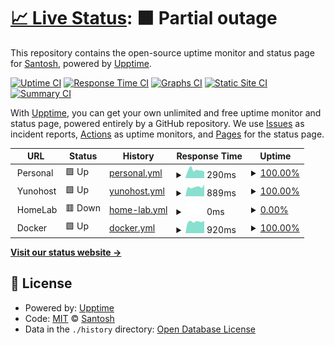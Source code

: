# [📈 Live Status](https://status.sant.sh): <!--live status--> **🟧 Partial outage**

This repository contains the open-source uptime monitor and status page for [Santosh](https://status.sant.sh), powered by [Upptime](https://github.com/upptime/upptime).

[![Uptime CI](https://github.com/sant-sh/status/workflows/Uptime%20CI/badge.svg)](https://github.com/sant-sh/status/actions?query=workflow%3A%22Uptime+CI%22)
[![Response Time CI](https://github.com/sant-sh/status/workflows/Response%20Time%20CI/badge.svg)](https://github.com/sant-sh/status/actions?query=workflow%3A%22Response+Time+CI%22)
[![Graphs CI](https://github.com/sant-sh/status/workflows/Graphs%20CI/badge.svg)](https://github.com/sant-sh/status/actions?query=workflow%3A%22Graphs+CI%22)
[![Static Site CI](https://github.com/sant-sh/status/workflows/Static%20Site%20CI/badge.svg)](https://github.com/sant-sh/status/actions?query=workflow%3A%22Static+Site+CI%22)
[![Summary CI](https://github.com/sant-sh/status/workflows/Summary%20CI/badge.svg)](https://github.com/sant-sh/status/actions?query=workflow%3A%22Summary+CI%22)

With [Upptime](https://upptime.js.org), you can get your own unlimited and free uptime monitor and status page, powered entirely by a GitHub repository. We use [Issues](https://github.com/sant-sh/status/issues) as incident reports, [Actions](https://github.com/sant-sh/status/actions) as uptime monitors, and [Pages](https://status.sant.sh) for the status page.

<!--start: status pages-->
<!-- This summary is generated by Upptime (https://github.com/upptime/upptime) -->
<!-- Do not edit this manually, your changes will be overwritten -->
<!-- prettier-ignore -->
| URL | Status | History | Response Time | Uptime |
| --- | ------ | ------- | ------------- | ------ |
| <img alt="" src="https://icons.duckduckgo.com/ip3/null.ico" height="13"> Personal | 🟩 Up | [personal.yml](https://github.com/sant-sh/status/commits/HEAD/history/personal.yml) | <details><summary><img alt="Response time graph" src="./graphs/personal/response-time-week.png" height="20"> 290ms</summary><br><a href="https://status.sant.sh/history/personal"><img alt="Response time 203" src="https://img.shields.io/endpoint?url=https%3A%2F%2Fraw.githubusercontent.com%2Fsant-sh%2Fstatus%2FHEAD%2Fapi%2Fpersonal%2Fresponse-time.json"></a><br><a href="https://status.sant.sh/history/personal"><img alt="24-hour response time 325" src="https://img.shields.io/endpoint?url=https%3A%2F%2Fraw.githubusercontent.com%2Fsant-sh%2Fstatus%2FHEAD%2Fapi%2Fpersonal%2Fresponse-time-day.json"></a><br><a href="https://status.sant.sh/history/personal"><img alt="7-day response time 290" src="https://img.shields.io/endpoint?url=https%3A%2F%2Fraw.githubusercontent.com%2Fsant-sh%2Fstatus%2FHEAD%2Fapi%2Fpersonal%2Fresponse-time-week.json"></a><br><a href="https://status.sant.sh/history/personal"><img alt="30-day response time 252" src="https://img.shields.io/endpoint?url=https%3A%2F%2Fraw.githubusercontent.com%2Fsant-sh%2Fstatus%2FHEAD%2Fapi%2Fpersonal%2Fresponse-time-month.json"></a><br><a href="https://status.sant.sh/history/personal"><img alt="1-year response time 203" src="https://img.shields.io/endpoint?url=https%3A%2F%2Fraw.githubusercontent.com%2Fsant-sh%2Fstatus%2FHEAD%2Fapi%2Fpersonal%2Fresponse-time-year.json"></a></details> | <details><summary><a href="https://status.sant.sh/history/personal">100.00%</a></summary><a href="https://status.sant.sh/history/personal"><img alt="All-time uptime 100.00%" src="https://img.shields.io/endpoint?url=https%3A%2F%2Fraw.githubusercontent.com%2Fsant-sh%2Fstatus%2FHEAD%2Fapi%2Fpersonal%2Fuptime.json"></a><br><a href="https://status.sant.sh/history/personal"><img alt="24-hour uptime 100.00%" src="https://img.shields.io/endpoint?url=https%3A%2F%2Fraw.githubusercontent.com%2Fsant-sh%2Fstatus%2FHEAD%2Fapi%2Fpersonal%2Fuptime-day.json"></a><br><a href="https://status.sant.sh/history/personal"><img alt="7-day uptime 100.00%" src="https://img.shields.io/endpoint?url=https%3A%2F%2Fraw.githubusercontent.com%2Fsant-sh%2Fstatus%2FHEAD%2Fapi%2Fpersonal%2Fuptime-week.json"></a><br><a href="https://status.sant.sh/history/personal"><img alt="30-day uptime 100.00%" src="https://img.shields.io/endpoint?url=https%3A%2F%2Fraw.githubusercontent.com%2Fsant-sh%2Fstatus%2FHEAD%2Fapi%2Fpersonal%2Fuptime-month.json"></a><br><a href="https://status.sant.sh/history/personal"><img alt="1-year uptime 100.00%" src="https://img.shields.io/endpoint?url=https%3A%2F%2Fraw.githubusercontent.com%2Fsant-sh%2Fstatus%2FHEAD%2Fapi%2Fpersonal%2Fuptime-year.json"></a></details>
| <img alt="" src="https://icons.duckduckgo.com/ip3/null.ico" height="13"> Yunohost | 🟩 Up | [yunohost.yml](https://github.com/sant-sh/status/commits/HEAD/history/yunohost.yml) | <details><summary><img alt="Response time graph" src="./graphs/yunohost/response-time-week.png" height="20"> 889ms</summary><br><a href="https://status.sant.sh/history/yunohost"><img alt="Response time 717" src="https://img.shields.io/endpoint?url=https%3A%2F%2Fraw.githubusercontent.com%2Fsant-sh%2Fstatus%2FHEAD%2Fapi%2Fyunohost%2Fresponse-time.json"></a><br><a href="https://status.sant.sh/history/yunohost"><img alt="24-hour response time 940" src="https://img.shields.io/endpoint?url=https%3A%2F%2Fraw.githubusercontent.com%2Fsant-sh%2Fstatus%2FHEAD%2Fapi%2Fyunohost%2Fresponse-time-day.json"></a><br><a href="https://status.sant.sh/history/yunohost"><img alt="7-day response time 889" src="https://img.shields.io/endpoint?url=https%3A%2F%2Fraw.githubusercontent.com%2Fsant-sh%2Fstatus%2FHEAD%2Fapi%2Fyunohost%2Fresponse-time-week.json"></a><br><a href="https://status.sant.sh/history/yunohost"><img alt="30-day response time 948" src="https://img.shields.io/endpoint?url=https%3A%2F%2Fraw.githubusercontent.com%2Fsant-sh%2Fstatus%2FHEAD%2Fapi%2Fyunohost%2Fresponse-time-month.json"></a><br><a href="https://status.sant.sh/history/yunohost"><img alt="1-year response time 758" src="https://img.shields.io/endpoint?url=https%3A%2F%2Fraw.githubusercontent.com%2Fsant-sh%2Fstatus%2FHEAD%2Fapi%2Fyunohost%2Fresponse-time-year.json"></a></details> | <details><summary><a href="https://status.sant.sh/history/yunohost">100.00%</a></summary><a href="https://status.sant.sh/history/yunohost"><img alt="All-time uptime 98.56%" src="https://img.shields.io/endpoint?url=https%3A%2F%2Fraw.githubusercontent.com%2Fsant-sh%2Fstatus%2FHEAD%2Fapi%2Fyunohost%2Fuptime.json"></a><br><a href="https://status.sant.sh/history/yunohost"><img alt="24-hour uptime 100.00%" src="https://img.shields.io/endpoint?url=https%3A%2F%2Fraw.githubusercontent.com%2Fsant-sh%2Fstatus%2FHEAD%2Fapi%2Fyunohost%2Fuptime-day.json"></a><br><a href="https://status.sant.sh/history/yunohost"><img alt="7-day uptime 100.00%" src="https://img.shields.io/endpoint?url=https%3A%2F%2Fraw.githubusercontent.com%2Fsant-sh%2Fstatus%2FHEAD%2Fapi%2Fyunohost%2Fuptime-week.json"></a><br><a href="https://status.sant.sh/history/yunohost"><img alt="30-day uptime 100.00%" src="https://img.shields.io/endpoint?url=https%3A%2F%2Fraw.githubusercontent.com%2Fsant-sh%2Fstatus%2FHEAD%2Fapi%2Fyunohost%2Fuptime-month.json"></a><br><a href="https://status.sant.sh/history/yunohost"><img alt="1-year uptime 97.80%" src="https://img.shields.io/endpoint?url=https%3A%2F%2Fraw.githubusercontent.com%2Fsant-sh%2Fstatus%2FHEAD%2Fapi%2Fyunohost%2Fuptime-year.json"></a></details>
| <img alt="" src="https://icons.duckduckgo.com/ip3/null.ico" height="13"> HomeLab | 🟥 Down | [home-lab.yml](https://github.com/sant-sh/status/commits/HEAD/history/home-lab.yml) | <details><summary><img alt="Response time graph" src="./graphs/home-lab/response-time-week.png" height="20"> 0ms</summary><br><a href="https://status.sant.sh/history/home-lab"><img alt="Response time 0" src="https://img.shields.io/endpoint?url=https%3A%2F%2Fraw.githubusercontent.com%2Fsant-sh%2Fstatus%2FHEAD%2Fapi%2Fhome-lab%2Fresponse-time.json"></a><br><a href="https://status.sant.sh/history/home-lab"><img alt="24-hour response time 0" src="https://img.shields.io/endpoint?url=https%3A%2F%2Fraw.githubusercontent.com%2Fsant-sh%2Fstatus%2FHEAD%2Fapi%2Fhome-lab%2Fresponse-time-day.json"></a><br><a href="https://status.sant.sh/history/home-lab"><img alt="7-day response time 0" src="https://img.shields.io/endpoint?url=https%3A%2F%2Fraw.githubusercontent.com%2Fsant-sh%2Fstatus%2FHEAD%2Fapi%2Fhome-lab%2Fresponse-time-week.json"></a><br><a href="https://status.sant.sh/history/home-lab"><img alt="30-day response time 0" src="https://img.shields.io/endpoint?url=https%3A%2F%2Fraw.githubusercontent.com%2Fsant-sh%2Fstatus%2FHEAD%2Fapi%2Fhome-lab%2Fresponse-time-month.json"></a><br><a href="https://status.sant.sh/history/home-lab"><img alt="1-year response time 0" src="https://img.shields.io/endpoint?url=https%3A%2F%2Fraw.githubusercontent.com%2Fsant-sh%2Fstatus%2FHEAD%2Fapi%2Fhome-lab%2Fresponse-time-year.json"></a></details> | <details><summary><a href="https://status.sant.sh/history/home-lab">0.00%</a></summary><a href="https://status.sant.sh/history/home-lab"><img alt="All-time uptime 0.00%" src="https://img.shields.io/endpoint?url=https%3A%2F%2Fraw.githubusercontent.com%2Fsant-sh%2Fstatus%2FHEAD%2Fapi%2Fhome-lab%2Fuptime.json"></a><br><a href="https://status.sant.sh/history/home-lab"><img alt="24-hour uptime 0.00%" src="https://img.shields.io/endpoint?url=https%3A%2F%2Fraw.githubusercontent.com%2Fsant-sh%2Fstatus%2FHEAD%2Fapi%2Fhome-lab%2Fuptime-day.json"></a><br><a href="https://status.sant.sh/history/home-lab"><img alt="7-day uptime 0.00%" src="https://img.shields.io/endpoint?url=https%3A%2F%2Fraw.githubusercontent.com%2Fsant-sh%2Fstatus%2FHEAD%2Fapi%2Fhome-lab%2Fuptime-week.json"></a><br><a href="https://status.sant.sh/history/home-lab"><img alt="30-day uptime 1.38%" src="https://img.shields.io/endpoint?url=https%3A%2F%2Fraw.githubusercontent.com%2Fsant-sh%2Fstatus%2FHEAD%2Fapi%2Fhome-lab%2Fuptime-month.json"></a><br><a href="https://status.sant.sh/history/home-lab"><img alt="1-year uptime 0.00%" src="https://img.shields.io/endpoint?url=https%3A%2F%2Fraw.githubusercontent.com%2Fsant-sh%2Fstatus%2FHEAD%2Fapi%2Fhome-lab%2Fuptime-year.json"></a></details>
| <img alt="" src="https://icons.duckduckgo.com/ip3/null.ico" height="13"> Docker | 🟩 Up | [docker.yml](https://github.com/sant-sh/status/commits/HEAD/history/docker.yml) | <details><summary><img alt="Response time graph" src="./graphs/docker/response-time-week.png" height="20"> 920ms</summary><br><a href="https://status.sant.sh/history/docker"><img alt="Response time 786" src="https://img.shields.io/endpoint?url=https%3A%2F%2Fraw.githubusercontent.com%2Fsant-sh%2Fstatus%2FHEAD%2Fapi%2Fdocker%2Fresponse-time.json"></a><br><a href="https://status.sant.sh/history/docker"><img alt="24-hour response time 930" src="https://img.shields.io/endpoint?url=https%3A%2F%2Fraw.githubusercontent.com%2Fsant-sh%2Fstatus%2FHEAD%2Fapi%2Fdocker%2Fresponse-time-day.json"></a><br><a href="https://status.sant.sh/history/docker"><img alt="7-day response time 920" src="https://img.shields.io/endpoint?url=https%3A%2F%2Fraw.githubusercontent.com%2Fsant-sh%2Fstatus%2FHEAD%2Fapi%2Fdocker%2Fresponse-time-week.json"></a><br><a href="https://status.sant.sh/history/docker"><img alt="30-day response time 904" src="https://img.shields.io/endpoint?url=https%3A%2F%2Fraw.githubusercontent.com%2Fsant-sh%2Fstatus%2FHEAD%2Fapi%2Fdocker%2Fresponse-time-month.json"></a><br><a href="https://status.sant.sh/history/docker"><img alt="1-year response time 786" src="https://img.shields.io/endpoint?url=https%3A%2F%2Fraw.githubusercontent.com%2Fsant-sh%2Fstatus%2FHEAD%2Fapi%2Fdocker%2Fresponse-time-year.json"></a></details> | <details><summary><a href="https://status.sant.sh/history/docker">100.00%</a></summary><a href="https://status.sant.sh/history/docker"><img alt="All-time uptime 88.14%" src="https://img.shields.io/endpoint?url=https%3A%2F%2Fraw.githubusercontent.com%2Fsant-sh%2Fstatus%2FHEAD%2Fapi%2Fdocker%2Fuptime.json"></a><br><a href="https://status.sant.sh/history/docker"><img alt="24-hour uptime 100.00%" src="https://img.shields.io/endpoint?url=https%3A%2F%2Fraw.githubusercontent.com%2Fsant-sh%2Fstatus%2FHEAD%2Fapi%2Fdocker%2Fuptime-day.json"></a><br><a href="https://status.sant.sh/history/docker"><img alt="7-day uptime 100.00%" src="https://img.shields.io/endpoint?url=https%3A%2F%2Fraw.githubusercontent.com%2Fsant-sh%2Fstatus%2FHEAD%2Fapi%2Fdocker%2Fuptime-week.json"></a><br><a href="https://status.sant.sh/history/docker"><img alt="30-day uptime 99.86%" src="https://img.shields.io/endpoint?url=https%3A%2F%2Fraw.githubusercontent.com%2Fsant-sh%2Fstatus%2FHEAD%2Fapi%2Fdocker%2Fuptime-month.json"></a><br><a href="https://status.sant.sh/history/docker"><img alt="1-year uptime 95.70%" src="https://img.shields.io/endpoint?url=https%3A%2F%2Fraw.githubusercontent.com%2Fsant-sh%2Fstatus%2FHEAD%2Fapi%2Fdocker%2Fuptime-year.json"></a></details>

<!--end: status pages-->

[**Visit our status website →**](https://status.sant.sh)

## 📄 License

- Powered by: [Upptime](https://github.com/upptime/upptime)
- Code: [MIT](./LICENSE) © [Santosh](https://status.sant.sh)
- Data in the `./history` directory: [Open Database License](https://opendatacommons.org/licenses/odbl/1-0/)

